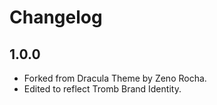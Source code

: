# Changelog

## 1.0.0

- Forked from Dracula Theme by Zeno Rocha.
- Edited to reflect Tromb Brand Identity.
